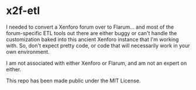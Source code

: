 # x2f-etl

I needed to convert a Xenforo forum over to Flarum... and most of the forum-specific
ETL tools out there are either buggy or can't handle the customization baked into
this ancient Xenforo instance that I'm working with. So, don't expect pretty
code, or code that will necessarily work in your own environment.

I am not associated with either Xenforo or Flarum, and am not an expert on either.

This repo has been made public under the MIT License.
